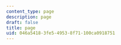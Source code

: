```yaml
---
content_type: page
description: page
draft: false
title: page
uid: 046a5418-3fe5-4953-8f71-100ca0918751
---
```

